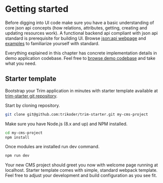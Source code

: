 # Getting started
Before digging into UI code make sure you have a basic understanding of core json api concepts (how relations, attributes, getting, creating and updating resources work). A functional backend api compliant with json api standard is prerequisite for building UI.
Browse [json:api webpage](http://jsonapi.org/) and [examples](http://jsonapi.org/examples/) to familiarize yourself with standard.

Everything explained in this chapter has concrete implementation details in demo application codebase.
Feel free to [browse demo codebase](https://github.com/trikoder/trim/tree/master/demo) and take what you need.

## Starter template
Bootstrap your Trim application in minutes with starter template available at [trim-starter git repository](https://github.com/trikoder/trim-starter/).

Start by cloning repository.
```bash
git clone git@github.com:trikoder/trim-starter.git my-cms-project
```

Make sure you have Node.js (8.x and up) and NPM installed.
```bash
cd my-cms-project
npm install
```

Once modules are installed run dev command.
```sh
npm run dev
```

Your new CMS project should greet you now with welcome page running at localhost.
Starter template comes with simple, standard webpack template. Feel free to adjust your development and build configuration as you see fit.
